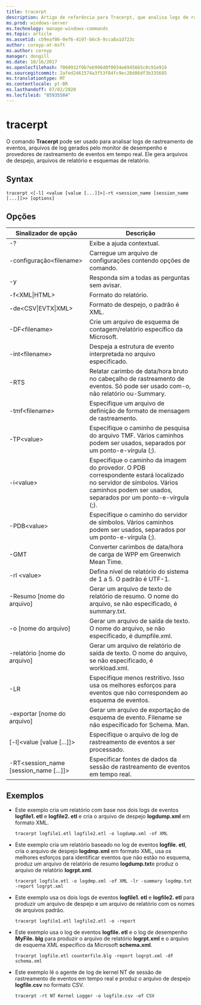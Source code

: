 ```yaml
---
title: tracerpt
description: Artigo de referência para Tracerpt, que analisa logs de rastreamento de eventos, arquivos de log gerados pelo monitor de desempenho e provedores de rastreamento de eventos em tempo real.
ms.prod: windows-server
ms.technology: manage-windows-commands
ms.topic: article
ms.assetid: cb9eaf86-0ef6-4197-b6c8-9cca8a1d723c
author: coreyp-at-msft
ms.author: coreyp
manager: dongill
ms.date: 10/16/2017
ms.openlocfilehash: 7060932f0b7eb996d0f0934e6945665c0c91e916
ms.sourcegitcommit: 2afed2461574a3f53f84fc9ec28d86df3b335685
ms.translationtype: MT
ms.contentlocale: pt-BR
ms.lasthandoff: 07/02/2020
ms.locfileid: "85935584"
---
```

# <a name="tracerpt"></a>tracerpt

O comando **Tracerpt** pode ser usado para analisar logs de rastreamento de eventos, arquivos de log gerados pelo monitor de desempenho e provedores de rastreamento de eventos em tempo real. Ele gera arquivos de despejo, arquivos de relatório e esquemas de relatório.

## <a name="syntax"></a>Syntax

```
tracerpt <[-l] <value [value [...]]>|-rt <session_name [session_name [...]]>> [options]
```

## <a name="options"></a>Opções

|              Sinalizador de opção               |                                                                    Descrição                                                                    |
|----------------------------------------|---------------------------------------------------------------------------------------------------------------------------------------------------|
|                   -?                   |                                                         Exibe a ajuda contextual.                                                          |
|          -configuração\<filename>           |                                                 Carregue um arquivo de configurações contendo opções de comando.                                                  |
|                   -y                   |                                                  Responda sim a todas as perguntas sem avisar.                                                   |
|            -f\<XML\|HTML>             |                                                                  Formato do relatório.                                                                   |
|         -de\<CSV\|EVTX\|XML>          |                                                         Formato de despejo, o padrão é XML.                                                          |
|            -DF\<filename>             |                                            Crie um arquivo de esquema de contagem/relatório específico da Microsoft.                                            |
|            -int\<filename>            |                                            Despeja a estrutura de evento interpretada no arquivo especificado.                                            |
|                  -RTS                  |                        Relatar carimbo de data/hora bruto no cabeçalho de rastreamento de eventos. Só pode ser usado com-o, não relatório ou-Summary.                         |
|            -tmf\<filename>            |                                                  Especifique um arquivo de definição de formato de mensagem de rastreamento.                                                  |
|              -TP\<value>              |                            Especifique o caminho de pesquisa do arquivo TMF. Vários caminhos podem ser usados, separados por um ponto-e-vírgula (;).                            |
|              -i\<value>               | Especifique o caminho da imagem do provedor. O PDB correspondente estará localizado no servidor de símbolos. Vários caminhos podem ser usados, separados por um ponto-e-vírgula (;). |
|             -PDB\<value>              |                             Especifique o caminho do servidor de símbolos. Vários caminhos podem ser usados, separados por um ponto-e-vírgula (;).                             |
|                  -GMT                  |                                              Converter carimbos de data/hora de carga de WPP em Greenwich Mean Time.                                               |
|              -rl \<value>              |                                               Defina nível de relatório do sistema de 1 a 5. O padrão é UTF-1.                                               |
|          -Resumo [nome do arquivo]           |                                  Gerar um arquivo de texto de relatório de resumo. O nome do arquivo, se não especificado, é summary.txt.                                   |
|             -o [nome do arquivo]              |                                      Gerar um arquivo de saída de texto. O nome do arquivo, se não especificado, é dumpfile.xml.                                      |
|           -relatório [nome do arquivo]           |                                  Gerar um arquivo de relatório de saída de texto. O nome do arquivo, se não especificado, é workload.xml.                                   |
|                  -LR                   |                        Especifique menos restritivo. Isso usa os melhores esforços para eventos que não correspondem ao esquema de eventos.                         |
|           -exportar [nome do arquivo]           |                                  Gerar um arquivo de exportação de esquema de evento. Filename se não especificado for Schema. Man.                                   |
|       [-l]\<value [value […]]>        |                                                   Especifique o arquivo de log de rastreamento de eventos a ser processado.                                                    |
| -RT\<session_name [session_name […]]> |                                                Especificar fontes de dados da sessão de rastreamento de eventos em tempo real.                                                |

## <a name="examples"></a>Exemplos

- Este exemplo cria um relatório com base nos dois logs de eventos **logfile1. etl** e **logfile2. etl** e cria o arquivo de despejo **logdump.xml** em formato XML.
  ```
  tracerpt logfile1.etl logfile2.etl -o logdump.xml -of XML
  ```
- Este exemplo cria um relatório baseado no log de eventos **logfile. etl**, cria o arquivo de despejo **logdmp.xml** em formato XML, usa os melhores esforços para identificar eventos que não estão no esquema, produz um arquivo de relatório de resumo **logdump.txt**e produz o arquivo de relatório **logrpt.xml**.
  ```
  tracerpt logfile.etl -o logdmp.xml -of XML -lr -summary logdmp.txt -report logrpt.xml
  ```
- Este exemplo usa os dois logs de eventos **logfile1. etl** e **logfile2. etl** para produzir um arquivo de despejo e um arquivo de relatório com os nomes de arquivos padrão.
  ```
  tracerpt logfile1.etl logfile2.etl -o -report
  ```
- Este exemplo usa o log de eventos **logfile. etl** e o log de desempenho **MyFile. blg** para produzir o arquivo de relatório **logrpt.xml** e o arquivo de esquema XML específico da Microsoft **schema.xml**.
  ```
  tracerpt logfile.etl counterfile.blg -report logrpt.xml -df schema.xml
  ```
- Este exemplo lê o agente de log de kernel NT de sessão de rastreamento de eventos em tempo real e produz o arquivo de despejo **logfile.csv** no formato CSV.
  ```
  tracerpt -rt NT Kernel Logger -o logfile.csv -of CSV
  ```
